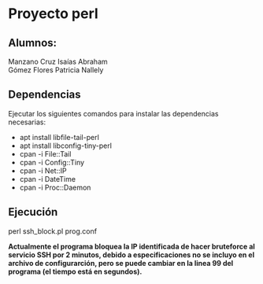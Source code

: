 # Proyecto perl  
## Alumnos:  
Manzano Cruz Isaías Abraham  
Gómez Flores Patricia Nallely  
## Dependencias  
Ejecutar los siguientes comandos para instalar las dependencias necesarias:  
* apt install libfile-tail-perl  
* apt install libconfig-tiny-perl  
* cpan -i File::Tail  
* cpan -i Config::Tiny  
* cpan -i Net::IP  
* cpan -i DateTime  
* cpan -i Proc::Daemon  
## Ejecución  
perl ssh_block.pl prog.conf  

**Actualmente el programa bloquea la IP identificada de hacer bruteforce al servicio SSH por 2 minutos, debido a especificaciones no se incluyo en el archivo de configurarción, pero se puede cambiar en la linea 99 del programa (el tiempo está en segundos).**  
